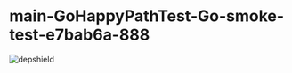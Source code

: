# main-GoHappyPathTest-Go-smoke-test-e7bab6a-888

![depshield](https://depshield.sonatype.org/badges/depshield-prod/main-GoHappyPathTest-Go-smoke-test-e7bab6a-888/depshield.svg)
